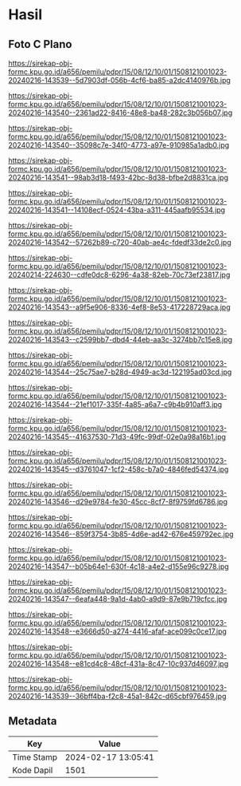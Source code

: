 # Hasil

## Foto C Plano

https://sirekap-obj-formc.kpu.go.id/a656/pemilu/pdpr/15/08/12/10/01/1508121001023-20240216-143539--5d7903df-056b-4cf6-ba85-a2dc4140976b.jpg

https://sirekap-obj-formc.kpu.go.id/a656/pemilu/pdpr/15/08/12/10/01/1508121001023-20240216-143540--2361ad22-8416-48e8-ba48-282c3b056b07.jpg

https://sirekap-obj-formc.kpu.go.id/a656/pemilu/pdpr/15/08/12/10/01/1508121001023-20240216-143540--35098c7e-34f0-4773-a97e-910985a1adb0.jpg

https://sirekap-obj-formc.kpu.go.id/a656/pemilu/pdpr/15/08/12/10/01/1508121001023-20240216-143541--98ab3d18-f493-42bc-8d38-bfbe2d8831ca.jpg

https://sirekap-obj-formc.kpu.go.id/a656/pemilu/pdpr/15/08/12/10/01/1508121001023-20240216-143541--14108ecf-0524-43ba-a311-445aafb95534.jpg

https://sirekap-obj-formc.kpu.go.id/a656/pemilu/pdpr/15/08/12/10/01/1508121001023-20240216-143542--57262b89-c720-40ab-ae4c-fdedf33de2c0.jpg

https://sirekap-obj-formc.kpu.go.id/a656/pemilu/pdpr/15/08/12/10/01/1508121001023-20240214-224630--cdfe0dc8-6296-4a38-82eb-70c73ef23817.jpg

https://sirekap-obj-formc.kpu.go.id/a656/pemilu/pdpr/15/08/12/10/01/1508121001023-20240216-143543--a9f5e906-8336-4ef8-8e53-417228729aca.jpg

https://sirekap-obj-formc.kpu.go.id/a656/pemilu/pdpr/15/08/12/10/01/1508121001023-20240216-143543--c2599bb7-dbd4-44eb-aa3c-3274bb7c15e8.jpg

https://sirekap-obj-formc.kpu.go.id/a656/pemilu/pdpr/15/08/12/10/01/1508121001023-20240216-143544--25c75ae7-b28d-4949-ac3d-122195ad03cd.jpg

https://sirekap-obj-formc.kpu.go.id/a656/pemilu/pdpr/15/08/12/10/01/1508121001023-20240216-143544--21ef1017-335f-4a85-a6a7-c9b4b910aff3.jpg

https://sirekap-obj-formc.kpu.go.id/a656/pemilu/pdpr/15/08/12/10/01/1508121001023-20240216-143545--41637530-71d3-49fc-99df-02e0a98a16b1.jpg

https://sirekap-obj-formc.kpu.go.id/a656/pemilu/pdpr/15/08/12/10/01/1508121001023-20240216-143545--d3761047-1cf2-458c-b7a0-4846fed54374.jpg

https://sirekap-obj-formc.kpu.go.id/a656/pemilu/pdpr/15/08/12/10/01/1508121001023-20240216-143546--d29e9784-fe30-45cc-8cf7-8f9759fd6786.jpg

https://sirekap-obj-formc.kpu.go.id/a656/pemilu/pdpr/15/08/12/10/01/1508121001023-20240216-143546--859f3754-3b85-4d6e-ad42-676e459792ec.jpg

https://sirekap-obj-formc.kpu.go.id/a656/pemilu/pdpr/15/08/12/10/01/1508121001023-20240216-143547--b05b64e1-630f-4c18-a4e2-d155e96c9278.jpg

https://sirekap-obj-formc.kpu.go.id/a656/pemilu/pdpr/15/08/12/10/01/1508121001023-20240216-143547--6eafa448-9a1d-4ab0-a9d9-87e9b719cfcc.jpg

https://sirekap-obj-formc.kpu.go.id/a656/pemilu/pdpr/15/08/12/10/01/1508121001023-20240216-143548--e3666d50-a274-4416-afaf-ace099c0ce17.jpg

https://sirekap-obj-formc.kpu.go.id/a656/pemilu/pdpr/15/08/12/10/01/1508121001023-20240216-143548--e81cd4c8-48cf-431a-8c47-10c937d46097.jpg

https://sirekap-obj-formc.kpu.go.id/a656/pemilu/pdpr/15/08/12/10/01/1508121001023-20240216-143539--36bff4ba-f2c8-45a1-842c-d65cbf976459.jpg


## Metadata

| Key        | Value               |
| ---------- | ------------------- |
| Time Stamp | 2024-02-17 13:05:41 |
| Kode Dapil | 1501                |



